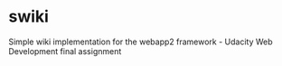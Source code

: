 swiki
=====

Simple wiki implementation for the webapp2 framework - Udacity Web Development final assignment
